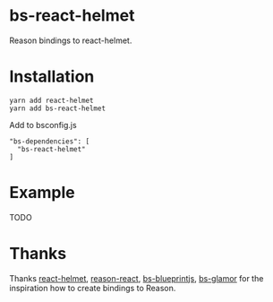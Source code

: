 # bs-react-helmet

Reason bindings to react-helmet.

# Installation

```shell
yarn add react-helmet
yarn add bs-react-helmet
```

Add to bsconfig.js
```
"bs-dependencies": [
  "bs-react-helmet"
]
```

# Example

TODO

# Thanks

Thanks [react-helmet](https://github.com/nfl/react-helmet), [reason-react](https://github.com/reasonml/reason-react), [bs-blueprintjs](https://github.com/shanewilson/bs-blueprintjs), [bs-glamor](bs-glamor) for the inspiration how to create bindings to Reason.